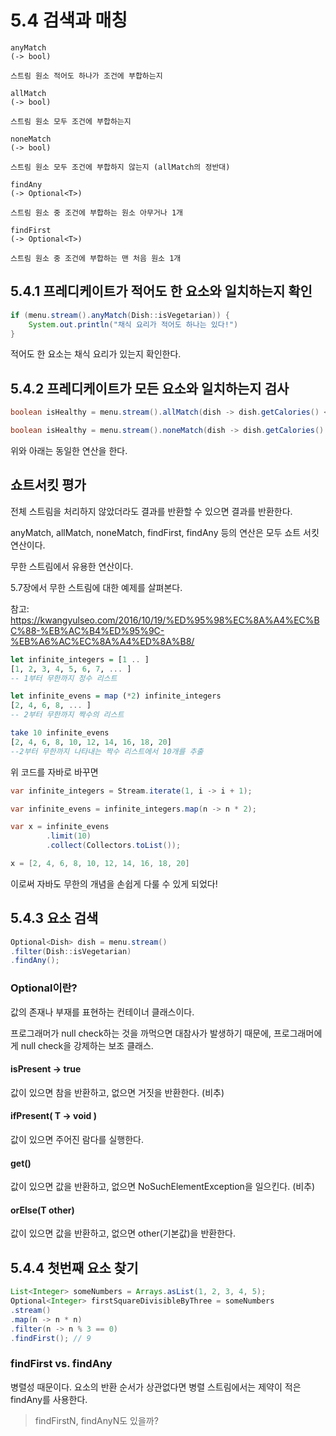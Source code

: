# 5.4 검색과 매칭

```
anyMatch 
(-> bool)

스트림 원소 적어도 하나가 조건에 부합하는지

allMatch
(-> bool)

스트림 원소 모두 조건에 부합하는지

noneMatch 
(-> bool)

스트림 원소 모두 조건에 부합하지 않는지 (allMatch의 정반대)

findAny 
(-> Optional<T>)

스트림 원소 중 조건에 부합하는 원소 아무거나 1개

findFirst 
(-> Optional<T>)

스트림 원소 중 조건에 부합하는 맨 처음 원소 1개
```

## 5.4.1 프레디케이트가 적어도 한 요소와 일치하는지 확인

```java
if (menu.stream().anyMatch(Dish::isVegetarian)) {
	System.out.println("채식 요리가 적어도 하나는 있다!")
}
```

적어도 한 요소는 채식 요리가 있는지 확인한다.

## 5.4.2 프레디케이트가 모든 요소와 일치하는지 검사

```java
boolean isHealthy = menu.stream().allMatch(dish -> dish.getCalories() < 1000);
```

```java
boolean isHealthy = menu.stream().noneMatch(dish -> dish.getCalories() >= 1000);
```

위와 아래는 동일한 연산을 한다.

## 쇼트서킷 평가

전체 스트림을 처리하지 않았더라도 결과를 반환할 수 있으면 결과를 반환한다.

anyMatch, allMatch, noneMatch, findFirst, findAny 등의 연산은 모두 쇼트 서킷 연산이다.

무한 스트림에서 유용한 연산이다.

5.7장에서 무한 스트림에 대한 예제를 살펴본다.

참고:
https://kwangyulseo.com/2016/10/19/%ED%95%98%EC%8A%A4%EC%BC%88-%EB%AC%B4%ED%95%9C-%EB%A6%AC%EC%8A%A4%ED%8A%B8/

```haskell
let infinite_integers = [1 .. ]
[1, 2, 3, 4, 5, 6, 7, ... ]
-- 1부터 무한까지 정수 리스트

let infinite_evens = map (*2) infinite_integers
[2, 4, 6, 8, ... ]
-- 2부터 무한까지 짝수의 리스트

take 10 infinite_evens
[2, 4, 6, 8, 10, 12, 14, 16, 18, 20]
--2부터 무한까지 나타내는 짝수 리스트에서 10개를 추출
```

위 코드를 자바로 바꾸면

```java
var infinite_integers = Stream.iterate(1, i -> i + 1);

var infinite_evens = infinite_integers.map(n -> n * 2);

var x = infinite_evens
		.limit(10)
		.collect(Collectors.toList());

x = [2, 4, 6, 8, 10, 12, 14, 16, 18, 20]
```

이로써 자바도 무한의 개념을 손쉽게 다룰 수 있게 되었다!

## 5.4.3 요소 검색

```java
Optional<Dish> dish = menu.stream()
.filter(Dish::isVegetarian)
.findAny();
```

### Optional이란?

값의 존재나 부재를 표현하는 컨테이너 클래스이다.

프로그래머가 null check하는 것을 까먹으면 대참사가 발생하기 때문에, 프로그래머에게 null check을 강제하는 보조 클래스.

#### isPresent -> true

값이 있으면 참을 반환하고, 없으면 거짓을 반환한다. (비추)

#### ifPresent( T -> void )

값이 있으면 주어진 람다를 실행한다.

#### get()

값이 있으면 값을 반환하고, 없으면 NoSuchElementException을 일으킨다. (비추)

#### orElse(T other)

값이 있으면 값을 반환하고, 없으면 other(기본값)을 반환한다.


## 5.4.4 첫번째 요소 찾기

```java
List<Integer> someNumbers = Arrays.asList(1, 2, 3, 4, 5);
Optional<Integer> firstSquareDivisibleByThree = someNumbers
.stream()
.map(n -> n * n)
.filter(n -> n % 3 == 0)
.findFirst(); // 9
```

### findFirst vs. findAny

병렬성 때문이다. 요소의 반환 순서가 상관없다면 병렬 스트림에서는 제약이 적은 findAny를 사용한다.

> findFirstN, findAnyN도 있을까?




